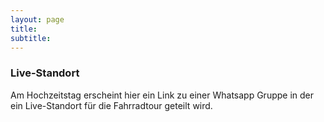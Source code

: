 ```yaml
---
layout: page
title:
subtitle:
---
```

### Live-Standort
Am Hochzeitstag erscheint hier ein Link zu einer Whatsapp Gruppe in der ein Live-Standort für die Fahrradtour geteilt wird.
